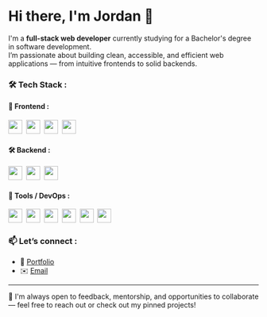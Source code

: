 # Hi there, I'm Jordan 👋

I'm a **full-stack web developer** currently studying for a Bachelor's degree in software development.  
I’m passionate about building clean, accessible, and efficient web applications — from intuitive frontends to solid backends.

### 🛠 Tech Stack :  

#### 🧩 Frontend :

<img src="https://img.shields.io/badge/React-61DAFB?logo=React&logoColor=white&style=flat" height="28" />&nbsp;  <img src="https://img.shields.io/badge/React Router-CA4245?logo=reactrouter&logoColor=white&style=flat" height="28" />&nbsp;  <img src="https://img.shields.io/badge/Redux-764ABC?logo=redux&logoColor=white&style=flat" height="28" />&nbsp;  <img src="https://img.shields.io/badge/Tailwind CSS-06B6D4?logo=tailwindcss&logoColor=white&style=flat" height="28" />

#### 🛠️ Backend :

<img src="https://img.shields.io/badge/Node.js-5FA04E?logo=nodedotjs&logoColor=white&style=flat" height="28"  />&nbsp;  <img src="https://img.shields.io/badge/Express.js-000000?logo=express&logoColor=white&style=flat" height="28"  />&nbsp;  <img src="https://img.shields.io/badge/PostgreSQL-4169E1?logo=postgresql&logoColor=white&style=flat" height="28"  />  

#### 🧰 Tools / DevOps :

<img src="https://img.shields.io/badge/Git-F05032?logo=Git&logoColor=white&style=flat" height="28"  />&nbsp;  <img src="https://img.shields.io/badge/GitHub-181717?logo=GitHub&logoColor=white&style=flat" height="28"  />&nbsp;  <img src="https://img.shields.io/badge/Netlify-00C7B7?logo=netlify&logoColor=white&style=flat" height="28"  />&nbsp;  <img src="https://img.shields.io/badge/Railway-0B0D0E?logo=railway&logoColor=white&style=flat" height="28"  />&nbsp;  <img src="https://img.shields.io/badge/Render-000000?logo=render&logoColor=white&style=flat" height="28"  />&nbsp;  <img src="https://img.shields.io/badge/Supabase-3FCF8E?logo=supabase&logoColor=white&style=flat" height="28"  />

### 📫 Let’s connect :  
- 🔗 [Portfolio](https://portfolio-ochre-omega-kex3a0y61y.vercel.app/)
- ✉️ [Email](mailto:jordan.donguy@gmail.com)

---

💬 I'm always open to feedback, mentorship, and opportunities to collaborate — feel free to reach out or check out my pinned projects!
